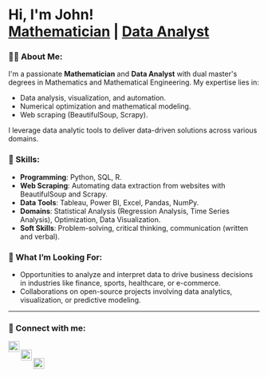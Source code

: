 <h1>Hi, I'm John! <br/><a href="https://github.com/jsonlaz">Mathematician</a> | <a href="https://www.linkedin.com/in/john-success-lazarus-040b89195">Data Analyst</a></h1>

### 👨‍💻 About Me:
I'm a passionate **Mathematician** and **Data Analyst** with dual master's degrees in Mathematics and Mathematical Engineering. My expertise lies in:
- Data analysis, visualization, and automation.  
- Numerical optimization and mathematical modeling.
- Web scraping (BeautifulSoup, Scrapy).  

I leverage data analytic tools to deliver data-driven solutions across various domains.


### 💼 Skills:
- **Programming**: Python, SQL, R.
- **Web Scraping**: Automating data extraction from websites with BeautifulSoup and Scrapy. 
- **Data Tools**: Tableau, Power BI, Excel, Pandas, NumPy.  
- **Domains**: Statistical Analysis (Regression Analysis, Time Series Analysis), Optimization, Data Visualization.  
- **Soft Skills**: Problem-solving, critical thinking, communication (written and verbal). 

### 🔎 What I’m Looking For:
- Opportunities to analyze and interpret data to drive business decisions in industries like finance, sports, healthcare, or e-commerce.
- Collaborations on open-source projects involving data analytics, visualization, or predictive modeling.

---

### 🤝 Connect with me:
[<img align="left" alt="LinkedIn" width="22px" src="https://cdn.jsdelivr.net/npm/simple-icons@v3/icons/linkedin.svg" />][linkedin]  
[<img align="left" alt="Instagram" width="22px" src="https://cdn.jsdelivr.net/npm/simple-icons@v3/icons/instagram.svg" />][instagram]  
[<img align="left" alt="Email" width="22px" src="https://cdn.jsdelivr.net/npm/simple-icons@v3/icons/gmail.svg" />][email]  

[email]: mailto:jsonlaz@hotmail.com
[linkedin]: https://www.linkedin.com/in/john-success-lazarus-040b89195
[instagram]: https://www.instagram.com/json_laz


